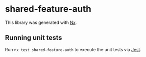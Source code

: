 # shared-feature-auth

This library was generated with [Nx](https://nx.dev).

## Running unit tests

Run `nx test shared-feature-auth` to execute the unit tests via [Jest](https://jestjs.io).
